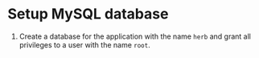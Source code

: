 # Setup MySQL database

1. Create a database for the application with the name `herb` and grant all privileges to a user with the name `root`.


